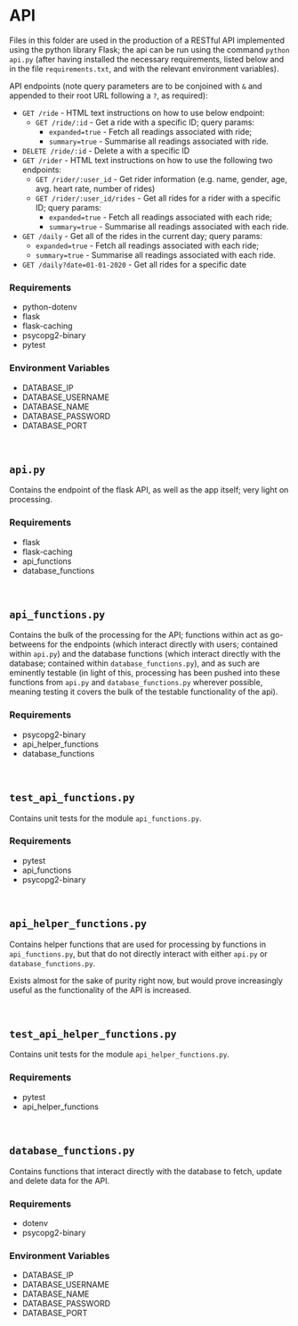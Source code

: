# API
Files in this folder are used in the production of a RESTful API implemented using the python library Flask; the api can be run using the command `python api.py` (after having installed the necessary requirements, listed below and in the file `requirements.txt`, and with the relevant environment variables).

API endpoints (note query parameters are to be conjoined with `&` and appended to their root URL following a `?`, as required):
 - `GET /ride` - HTML text instructions on how to use below endpoint:
    - `GET /ride/:id` - Get a ride with a specific ID; query params:
        - `expanded=true` - Fetch all readings associated with ride;
        - `summary=true` - Summarise all readings associated with ride.
 - `DELETE /ride/:id` - Delete a with a specific ID
 - `GET /rider` - HTML text instructions on how to use the following two endpoints:
    - `GET /rider/:user_id` - Get rider information (e.g. name, gender, age, avg. heart rate, number of rides)
    - `GET /rider/:user_id/rides` - Get all rides for a rider with a specific ID; query params:
        - `expanded=true` - Fetch all readings associated with each ride;
        - `summary=true` - Summarise all readings associated with each ride.
 - `GET /daily` - Get all of the rides in the current day; query params:
    - `expanded=true` - Fetch all readings associated with each ride;
    - `summary=true` - Summarise all readings associated with each ride.
 - `GET /daily?date=01-01-2020` - Get all rides for a specific date

### Requirements
- python-dotenv
- flask
- flask-caching
- psycopg2-binary
- pytest

### Environment Variables
- DATABASE_IP
- DATABASE_USERNAME
- DATABASE_NAME
- DATABASE_PASSWORD
- DATABASE_PORT

<br>

 ## `api.py`
 Contains the endpoint of the flask API, as well as the app itself; very light on processing.

 ### Requirements
 - flask
 - flask-caching
 - api_functions
 - database_functions

<br>

 ## `api_functions.py`
 Contains the bulk of the processing for the API; functions within act as go-betweens for the endpoints (which interact directly with users; contained within `api.py`) and the database functions (which interact directly with the database; contained within `database_functions.py`), and as such are eminently testable (in light of this, processing has been pushed into these functions from `api.py` and `database_functions.py` wherever possible, meaning testing it covers the bulk of the testable functionality of the api).

 ### Requirements
 - psycopg2-binary
 - api_helper_functions
 - database_functions

<br>

 ## `test_api_functions.py`
 Contains unit tests for the module `api_functions.py`.

 ### Requirements
 - pytest
 - api_functions
 - psycopg2-binary

<br>

 ## `api_helper_functions.py`
 Contains helper functions that are used for processing by functions in `api_functions.py`, but that do not directly interact with either `api.py` or `database_functions.py`.

 Exists almost for the sake of purity right now, but would prove increasingly useful as the functionality of the API is increased.

<br>

 ## `test_api_helper_functions.py`
 Contains unit tests for the module `api_helper_functions.py`.

 ### Requirements
 - pytest
 - api_helper_functions

<br>

## `database_functions.py`
Contains functions that interact directly with the database to fetch, update and delete data for the API.

### Requirements
- dotenv
- psycopg2-binary

### Environment Variables
- DATABASE_IP
- DATABASE_USERNAME
- DATABASE_NAME
- DATABASE_PASSWORD
- DATABASE_PORT
